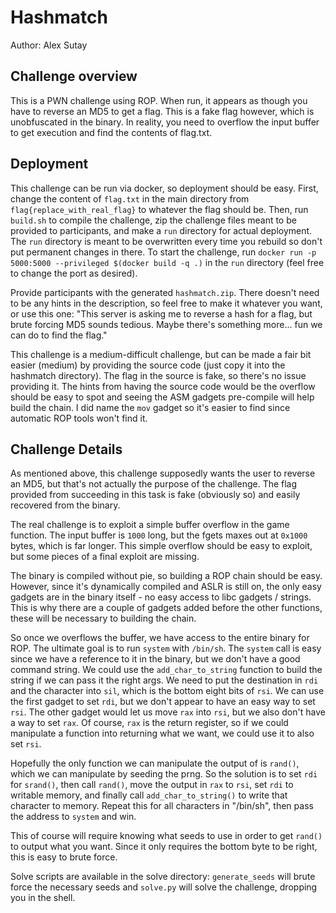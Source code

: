 # Hashmatch
Author: Alex Sutay

## Challenge overview
This is a PWN challenge using ROP.
When run, it appears as though you have to reverse an MD5 to get a flag.
This is a fake flag however, which is unobfuscated in the binary. 
In reality, you need to overflow the input buffer to get execution and find the contents of flag.txt.

## Deployment
This challenge can be run via docker, so deployment should be easy.
First, change the content of `flag.txt` in the main directory from `flag{replace_with_real_flag}` to whatever the flag should be.
Then, run `build.sh` to compile the challenge, zip the challenge files meant to be provided to participants, and make a `run` directory for actual deployment.
The `run` directory is meant to be overwritten every time you rebuild so don't put permanent changes in there.
To start the challenge, run `docker run -p 5000:5000 --privileged $(docker build -q .)` in the `run` directory
(feel free to change the port as desired).

Provide participants with the generated `hashmatch.zip`.
There doesn't need to be any hints in the description, so feel free to make it whatever you want, or use this one:
"This server is asking me to reverse a hash for a flag, but brute forcing MD5 sounds tedious. Maybe there's something more... fun we can do to find the flag."

This challenge is a medium-difficult challenge, but can be made a fair bit easier (medium) by providing the source code (just copy it into the hashmatch directory).
The flag in the source is fake, so there's no issue providing it.
The hints from having the source code would be the overflow should be easy to spot and
seeing the ASM gadgets pre-compile will help build the chain.
I did name the `mov` gadget so it's easier to find since automatic ROP tools won't find it.

## Challenge Details
As mentioned above, this challenge supposedly wants the user to reverse an MD5, but that's not actually the purpose of the challenge.
The flag provided from succeeding in this task is fake (obviously so) and easily recovered from the binary.

The real challenge is to exploit a simple buffer overflow in the game function.
The input buffer is `1000` long, but the fgets maxes out at `0x1000` bytes, which is far longer.
This simple overflow should be easy to exploit, but some pieces of a final exploit are missing.

The binary is compiled without pie, so building a ROP chain should be easy. 
However, since it's dynamically compiled and ASLR is still on, the only easy gadgets are in the binary itself - 
no easy access to libc gadgets / strings.
This is why there are a couple of gadgets added before the other functions, these will be necessary to building the chain.

So once we overflows the buffer, we have access to the entire binary for ROP.
The ultimate goal is to run `system` with `/bin/sh`.
The `system` call is easy since we have a reference to it in the binary, but we don't have a good command string.
We could use the `add_char_to_string` function to build the string if we can pass it the right args.
We need to put the destination in `rdi` and the character into `sil`, which is the bottom eight bits of `rsi`.
We can use the first gadget to set `rdi`, but we don't appear to have an easy way to set `rsi`. 
The other gadget would let us move `rax` into `rsi`, but we also don't have a way to set `rax`.
Of course, `rax` is the return register, so if we could manipulate a function into returning what we want, we could use it to also set `rsi`.

Hopefully the only function we can manipulate the output of is `rand()`, which we can manipulate by seeding the prng. 
So the solution is to set `rdi` for `srand()`, then call `rand()`, move the output in `rax` to `rsi`, set `rdi` to writable memory, 
and finally call `add_char_to_string()` to write that character to memory.
Repeat this for all characters in "/bin/sh", then pass the address to `system` and win.

This of course will require knowing what seeds to use in order to get `rand()` to output what you want.
Since it only requires the bottom byte to be right, this is easy to brute force.

Solve scripts are available in the solve directory:
`generate_seeds` will brute force the necessary seeds and 
`solve.py` will solve the challenge, dropping you in the shell.
